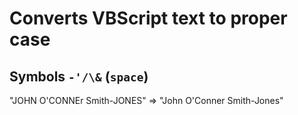# Converts VBScript text to proper case
## Symbols `-'/\&` (`space`)

 "JOHN O'CONNEr Smith-JONES" => "John O'Conner Smith-Jones"